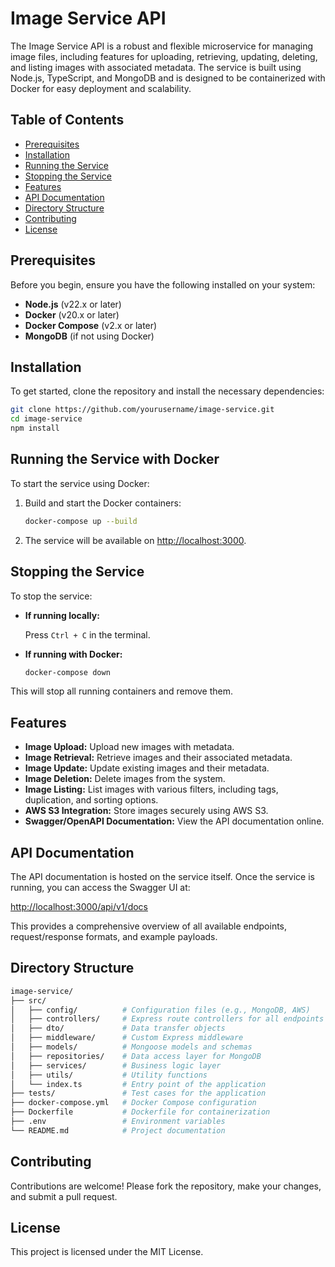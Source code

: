 
# Image Service API

The Image Service API is a robust and flexible microservice for managing image files, including features for uploading, retrieving, updating, deleting, and listing images with associated metadata. The service is built using Node.js, TypeScript, and MongoDB and is designed to be containerized with Docker for easy deployment and scalability.

## Table of Contents

- [Prerequisites](#prerequisites)
- [Installation](#installation)
- [Running the Service](#running-the-service)
- [Stopping the Service](#stopping-the-service)
- [Features](#features)
- [API Documentation](#api-documentation)
- [Directory Structure](#directory-structure)
- [Contributing](#contributing)
- [License](#license)

## Prerequisites

Before you begin, ensure you have the following installed on your system:

- **Node.js** (v22.x or later)
- **Docker** (v20.x or later)
- **Docker Compose** (v2.x or later)
- **MongoDB** (if not using Docker)

## Installation

To get started, clone the repository and install the necessary dependencies:

```bash
git clone https://github.com/yourusername/image-service.git
cd image-service
npm install
```

## Running the Service with Docker

To start the service using Docker:

1. Build and start the Docker containers:

   ```bash
   docker-compose up --build
   ```

2. The service will be available on [http://localhost:3000](http://localhost:3000).

## Stopping the Service

To stop the service:

- **If running locally:**

  Press `Ctrl + C` in the terminal.

- **If running with Docker:**

  ```bash
  docker-compose down
  ```

This will stop all running containers and remove them.

## Features

- **Image Upload:** Upload new images with metadata.
- **Image Retrieval:** Retrieve images and their associated metadata.
- **Image Update:** Update existing images and their metadata.
- **Image Deletion:** Delete images from the system.
- **Image Listing:** List images with various filters, including tags, duplication, and sorting options.
- **AWS S3 Integration:** Store images securely using AWS S3.
- **Swagger/OpenAPI Documentation:** View the API documentation online.

## API Documentation

The API documentation is hosted on the service itself. Once the service is running, you can access the Swagger UI at:

[http://localhost:3000/api/v1/docs](http://localhost:3000/api/v1/docs)

This provides a comprehensive overview of all available endpoints, request/response formats, and example payloads.

## Directory Structure

```bash
image-service/
├── src/
│   ├── config/          # Configuration files (e.g., MongoDB, AWS)
│   ├── controllers/     # Express route controllers for all endpoints
│   ├── dto/             # Data transfer objects
│   ├── middleware/      # Custom Express middleware
│   ├── models/          # Mongoose models and schemas
│   ├── repositories/    # Data access layer for MongoDB
│   ├── services/        # Business logic layer
│   ├── utils/           # Utility functions
│   └── index.ts         # Entry point of the application
├── tests/               # Test cases for the application
├── docker-compose.yml   # Docker Compose configuration
├── Dockerfile           # Dockerfile for containerization
├── .env                 # Environment variables
└── README.md            # Project documentation
```

## Contributing

Contributions are welcome! Please fork the repository, make your changes, and submit a pull request.

## License

This project is licensed under the MIT License.

